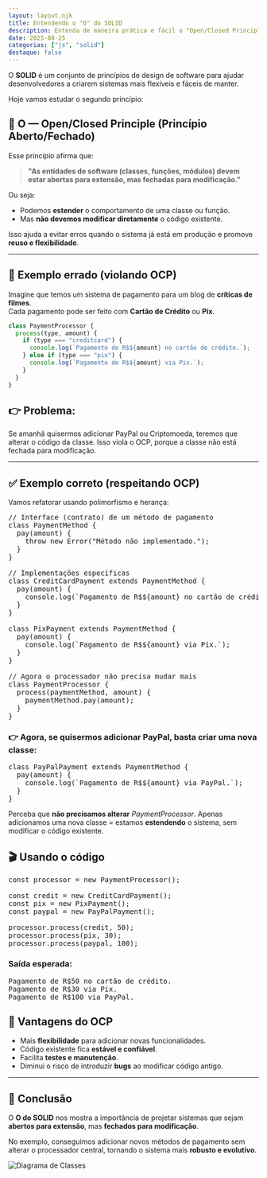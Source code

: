 ```yaml
---
layout: layout.njk
title: Entendendo o "O" do SOLID
description: Entenda de maneira prática e fácil o "Open/Closed Principle"...
date: 2025-08-25
categorias: ["js", "solid"]
destaque: false
---
```


O **SOLID** é um conjunto de princípios de design de software para ajudar desenvolvedores a criarem sistemas mais flexíveis e fáceis de manter.  

Hoje vamos estudar o segundo princípio:  

## 🔹 O — Open/Closed Principle (Princípio Aberto/Fechado)

Esse princípio afirma que:

> **"As entidades de software (classes, funções, módulos) devem estar abertas para extensão, mas fechadas para modificação."**

Ou seja:  
- Podemos **estender** o comportamento de uma classe ou função.  
- Mas **não devemos modificar diretamente** o código existente.  

Isso ajuda a evitar erros quando o sistema já está em produção e promove **reuso e flexibilidade**.

---

## 🚫 Exemplo errado (violando OCP)

Imagine que temos um sistema de pagamento para um blog de **críticas de filmes**.  
Cada pagamento pode ser feito com **Cartão de Crédito** ou **Pix**.

```js
class PaymentProcessor {
  process(type, amount) {
    if (type === "creditcard") {
      console.log(`Pagamento de R$${amount} no cartão de crédito.`);
    } else if (type === "pix") {
      console.log(`Pagamento de R$${amount} via Pix.`);
    }
  }
}
```

## 👉 Problema:
Se amanhã quisermos adicionar PayPal ou Criptomoeda, teremos que alterar o código da classe.
Isso viola o OCP, porque a classe não está fechada para modificação.

---

## ✅ Exemplo correto (respeitando OCP)

Vamos refatorar usando polimorfismo e herança:

<pre>
// Interface (contrato) de um método de pagamento
class PaymentMethod {
  pay(amount) {
    throw new Error("Método não implementado.");
  }
}

// Implementações específicas
class CreditCardPayment extends PaymentMethod {
  pay(amount) {
    console.log(`Pagamento de R$${amount} no cartão de crédito.`);
  }
}

class PixPayment extends PaymentMethod {
  pay(amount) {
    console.log(`Pagamento de R$${amount} via Pix.`);
  }
}

// Agora o processador não precisa mudar mais
class PaymentProcessor {
  process(paymentMethod, amount) {
    paymentMethod.pay(amount);
  }
}
</pre>

### 👉 Agora, se quisermos adicionar PayPal, basta criar uma nova classe:

<pre>
class PayPalPayment extends PaymentMethod {
  pay(amount) {
    console.log(`Pagamento de R$${amount} via PayPal.`);
  }
}
</pre>

Perceba que **não precisamos alterar** _PaymentProcessor_.
Apenas adicionamos uma nova classe = estamos **estendendo** o sistema, sem modificar o código existente.


## 🎬 Usando o código

<pre>
const processor = new PaymentProcessor();

const credit = new CreditCardPayment();
const pix = new PixPayment();
const paypal = new PayPalPayment();

processor.process(credit, 50);
processor.process(pix, 30);
processor.process(paypal, 100);
</pre>

### Saída esperada:

<pre>
Pagamento de R$50 no cartão de crédito.
Pagamento de R$30 via Pix.
Pagamento de R$100 via PayPal.
</pre>

## 📌 Vantagens do OCP

- Mais **flexibilidade** para adicionar novas funcionalidades.  
- Código existente fica **estável e confiável**.  
- Facilita **testes e manutenção**.  
- Diminui o risco de introduzir **bugs** ao modificar código antigo.  

---

## 🚀 Conclusão

O **O do SOLID** nos mostra a importância de projetar sistemas que sejam **abertos para extensão**, mas **fechados para modificação**.  

No exemplo, conseguimos adicionar novos métodos de pagamento sem alterar o processador central, tornando o sistema mais **robusto e evolutivo**.  

![Diagrama de Classes](../../public/img/diagrama-classes-solid-o.png "Diagrama de Classes")

